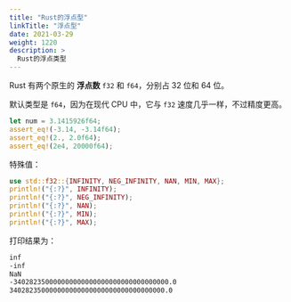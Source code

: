 ```yaml
---
title: "Rust的浮点型"
linkTitle: "浮点型"
date: 2021-03-29
weight: 1220
description: >
  Rust的浮点类型
---
```


Rust 有两个原生的 **浮点数** `f32` 和 `f64`，分别占 32 位和 64 位。

默认类型是 `f64`，因为在现代 CPU 中，它与 `f32` 速度几乎一样，不过精度更高。

```rust
let num = 3.1415926f64;
assert_eq!(-3.14, -3.14f64);
assert_eq!(2., 2.0f64);
assert_eq!(2e4, 20000f64);
```

特殊值：

```rust
use std::f32::{INFINITY, NEG_INFINITY, NAN, MIN, MAX};
println!("{:?}", INFINITY);
println!("{:?}", NEG_INFINITY);
println!("{:?}", NAN);
println!("{:?}", MIN);
println!("{:?}", MAX);
```
打印结果为：

```bash
inf
-inf
NaN
-340282350000000000000000000000000000000.0
340282350000000000000000000000000000000.0
```

